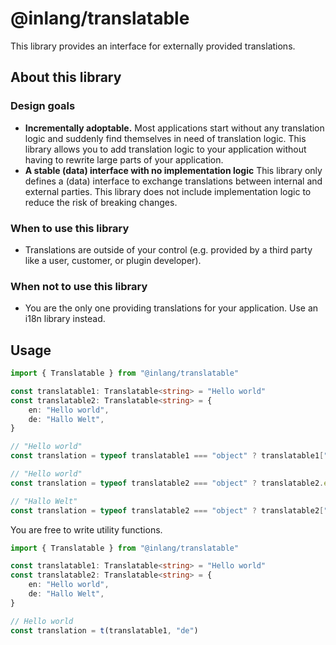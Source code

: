 # @inlang/translatable

This library provides an interface for externally provided translations.

## About this library

### Design goals

- **Incrementally adoptable.** Most applications start without any translation logic and suddenly find themselves in need of translation logic. This library allows you to add translation logic to your application without having to rewrite large parts of your application.
- **A stable (data) interface with no implementation logic** This library only defines a (data) interface to exchange translations between internal and external parties. This library does not include implementation logic to reduce the risk of breaking changes. 

### When to use this library

- Translations are outside of your control (e.g. provided by a third party like a user, customer, or plugin developer).

### When not to use this library

- You are the only one providing translations for your application. Use an i18n library instead.


## Usage

```ts
import { Translatable } from "@inlang/translatable"

const translatable1: Translatable<string> = "Hello world"
const translatable2: Translatable<string> = {
	en: "Hello world",
	de: "Hallo Welt",
}

// "Hello world"
const translation = typeof translatable1 === "object" ? translatable1["de"] ?? translatable.en : translatable1

// "Hello world"
const translation = typeof translatable2 === "object" ? translatable2.en : translatable2

// "Hallo Welt"
const translation = typeof translatable2 === "object" ? translatable2["de"] ?? translatable2.en : translatable2
```

You are free to write utility functions. 

```ts
import { Translatable } from "@inlang/translatable"

const translatable1: Translatable<string> = "Hello world"
const translatable2: Translatable<string> = {
	en: "Hello world",
	de: "Hallo Welt",
}

// Hello world
const translation = t(translatable1, "de")
```
